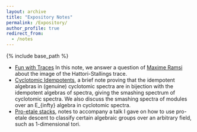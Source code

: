 ```yaml
---
layout: archive
title: "Expository Notes"
permalink: /Expository/
author_profile: true
redirect_from:
  - /notes
---
```


{% include base_path %}

*  [Fun with Traces](/files/MaximeQ.pdf)  In this note, we answer a question of [Maxime Ramsi](https://sites.google.com/view/maxime-ramzi-en/home) about the image of the Hattori-Stallings trace.
*  [Cyclotomic Idempotents](/files/CycId.pdf), a brief note proving that the idempotent algebras in (genuine) cyclotomic spectra are in bijection with the idempotent algebras of spectra, giving the smashing spectrum of cyclotomic spectra.  We also discuss the smashing spectra of modules over an E_{infty} algebra in cyclotomic spectra.
*  [Pro-etale stacks](/files/proetalestack.pdf), notes to accompany a talk I gave on how to use pro-etale descent to classify certain algebraic groups over an arbitrary field, such as 1-dimensional tori. 
